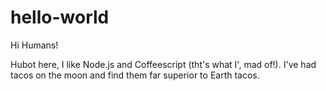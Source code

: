 # hello-world

Hi Humans!

Hubot here, I like Node.js and Coffeescript (tht's what I', mad of!).
I've had tacos on the moon and find them far superior to Earth tacos.

